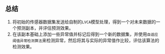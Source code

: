 ## 总结

1. 将初始的传感器数据集发送给自制的`LVCA`模型处理，得到一个对未来数据的一个预测副本，并评估预测效果。
2. 在该副本基础上添加一些异常值并标记后得到一个新的数据集，并使用`自适应阈值异常检测算法`来检测异常，然后将其与实际的异常值作比较，评估该算法的检测效果。

